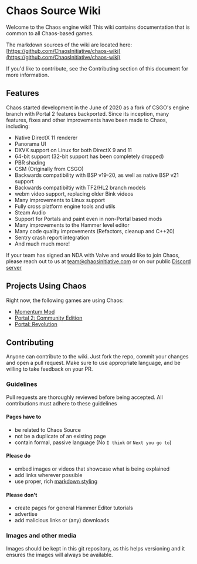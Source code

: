 # Chaos Source Wiki

Welcome to the Chaos engine wiki! This wiki contains documentation that is
common to all Chaos-based games.

The markdown sources of the wiki are located here:
[https://github.com/ChaosInitiative/chaos-wiki](https://github.com/ChaosInitiative/chaos-wiki)

If you'd like to contribute, see the Contributing section of this document for
more information.

## Features

Chaos started development in the June of 2020 as a fork of CSGO's engine branch
with Portal 2 features backported. Since its inception, many features, fixes and
other improvements have been made to Chaos, including:

- Native DirectX 11 renderer
- Panorama UI
- DXVK support on Linux for both DirectX 9 and 11
- 64-bit support (32-bit support has been completely dropped)
- PBR shading
- CSM (Originally from CSGO)
- Backwards compatibility with BSP v19-20, as well as native BSP v21 support
- Backwards compatibiltiy with TF2/HL2 branch models
- webm video support, replacing older Bink videos
- Many improvements to Linux support
- Fully cross platform engine tools and utils
- Steam Audio
- Support for Portals and paint even in non-Portal based mods
- Many improvements to the Hammer level editor
- Many code quality improvements (Refactors, cleanup and C++20)
- Sentry crash report integration
- And much much more!

If your team has signed an NDA with Valve and would like to join Chaos, please
reach out to us at team@chaosinitiative.com or on our public
[Discord server](https://discord.gg/AhkqPBb)

## Projects Using Chaos

Right now, the following games are using Chaos:

- [Momentum Mod](https://momentum-mod.org/)
- [Portal 2: Community Edition](https://portal2communityedition.com/)
- [Portal: Revolution](https://www.moddb.com/mods/portal-revolution-spyce-software)

## Contributing

Anyone can contribute to the wiki. Just fork the repo, commit your changes and
open a pull request. Make sure to use appropriate language, and be willing to
take feedback on your PR.

### Guidelines

Pull requests are thoroughly reviewed before being accepted. All contributions
must adhere to these guidelines

#### Pages have to

- be related to Chaos Source
- not be a duplicate of an existing page
- contain formal, passive language (No `I think` or `Next you go to`)

#### Please do

- embed images or videos that showcase what is being explained
- add links wherever possible
- use proper, rich
  [markdown styling](https://github.com/adam-p/markdown-here/wiki/Markdown-Cheatsheet)

#### Please don't

- create pages for general Hammer Editor tutorials
- advertise
- add malicious links or (any) downloads

### Images and other media

Images should be kept in this git repository, as this helps versioning and it
ensures the images will always be available.